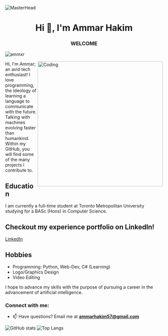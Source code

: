 <!-- Replace the existing MasterHead image link with the updated one -->
![MasterHead](https://i.ibb.co/D10P9xk/github-Banner.png)

<h1 align="center">Hi 👋, I'm Ammar Hakim</h1>
<h3 align="center">WELCOME</h3>

<p align="left"> <img src="https://komarev.com/ghpvc/?username=ammxr&label=Profile%20views&color=819fc9&style=flat-square" alt="ammxr" /> </p>
<img align="right" alt="Coding" width="400" src="https://i.ibb.co/bsXNwwj/mdPic.jpg">

Hi, I'm Ammar; an avid tech enthusiast! I love programming, the ideology of learning a language to communicate with the future. Talking with machines evolving faster than humankind. Within my GitHub, you will find some of the many projects I contribute to.

## Education
I am currently a full-time student at Toronto Metropolitan University studying for a BASc (Hons) in Computer Science.

## Checkout my experience portfolio on LinkedIn!
[LinkedIn](https://www.linkedin.com/in/ammar-hakim-80493a222/)

## Hobbies
- Programming: Python, Web-Dev, C# (Learning)
- Logo/Graphics Design
- Video Editing

I hope to advance my skills with the purpose of pursuing a career in the advancement of artificial intelligence.

### Connect with me:
- 📫 Have questions? Email me at **ammarhakim57@gmail.com**

<!-- Add commit and GitHub grade cards -->
![GitHub stats](https://github-readme-stats.vercel.app/api?username=ammxr&show_icons=true&hide_border=true&bg_color=D6D6D6&text_color=000000&title_color=9DCDEE)
![Top Langs](https://github-readme-stats.vercel.app/api/top-langs/?username=ammxr&layout=compact&hide_border=true&bg_color=D6D6D6&text_color=000000&title_color=9DCDEE)
